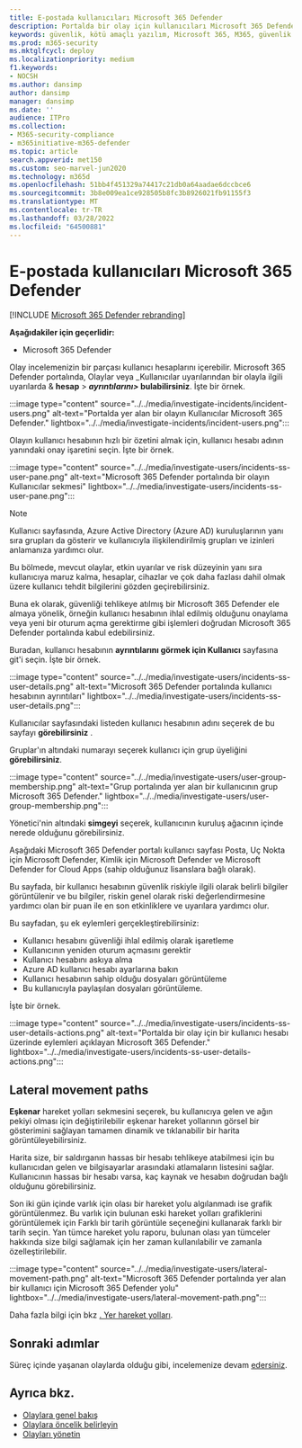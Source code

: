 ```yaml
---
title: E-postada kullanıcıları Microsoft 365 Defender
description: Portalda bir olay için kullanıcıları Microsoft 365 Defender araştırabilirsiniz.
keywords: güvenlik, kötü amaçlı yazılım, Microsoft 365, M365, güvenlik merkezi, monitör, rapor, kimlikler, veriler, cihazlar, uygulamalar, olay, çözümleme, yanıt
ms.prod: m365-security
ms.mktglfcycl: deploy
ms.localizationpriority: medium
f1.keywords:
- NOCSH
ms.author: dansimp
author: dansimp
manager: dansimp
ms.date: ''
audience: ITPro
ms.collection:
- M365-security-compliance
- m365initiative-m365-defender
ms.topic: article
search.appverid: met150
ms.custom: seo-marvel-jun2020
ms.technology: m365d
ms.openlocfilehash: 51bb4f451329a74417c21db0a64aadae6dccbce6
ms.sourcegitcommit: 3b8e009ea1ce928505b8fc3b8926021fb91155f3
ms.translationtype: MT
ms.contentlocale: tr-TR
ms.lasthandoff: 03/28/2022
ms.locfileid: "64500881"
---
```

# <a name="investigate-users-in-microsoft-365-defender"></a>E-postada kullanıcıları Microsoft 365 Defender

[!INCLUDE [Microsoft 365 Defender rebranding](../includes/microsoft-defender.md)]

**Aşağıdakiler için geçerlidir:**

- Microsoft 365 Defender

Olay incelemenizin bir parçası kullanıcı hesaplarını içerebilir. Microsoft 365 Defender portalında, Olaylar veya _Kullanıcılar uyarılarından bir olayla ilgili uyarılarda & **hesap** \> **_ayrıntılarını_*\>* bulabilirsiniz**. İşte bir örnek.

:::image type="content" source="../../media/investigate-incidents/incident-users.png" alt-text="Portalda yer alan bir olayın Kullanıcılar Microsoft 365 Defender." lightbox="../../media/investigate-incidents/incident-users.png":::

Olayın kullanıcı hesabının hızlı bir özetini almak için, kullanıcı hesabı adının yanındaki onay işaretini seçin. İşte bir örnek.

:::image type="content" source="../../media/investigate-users/incidents-ss-user-pane.png" alt-text="Microsoft 365 Defender portalında bir olayın Kullanıcılar sekmesi" lightbox="../../media/investigate-users/incidents-ss-user-pane.png":::

> [!NOTE]
> Kullanıcı sayfasında, Azure Active Directory (Azure AD) kuruluşlarının yanı sıra grupları da gösterir ve kullanıcıyla ilişkilendirilmiş grupları ve izinleri anlamanıza yardımcı olur.

Bu bölmede, mevcut olaylar, etkin uyarılar ve risk düzeyinin yanı sıra kullanıcıya maruz kalma, hesaplar, cihazlar ve çok daha fazlası dahil olmak üzere kullanıcı tehdit bilgilerini gözden geçirebilirsiniz.

Buna ek olarak, güvenliği tehlikeye atılmış bir Microsoft 365 Defender ele almaya yönelik, örneğin kullanıcı hesabının ihlal edilmiş olduğunu onaylama veya yeni bir oturum açma gerektirme gibi işlemleri doğrudan Microsoft 365 Defender portalında kabul edebilirsiniz.

Buradan, kullanıcı hesabının **ayrıntılarını görmek için Kullanıcı** sayfasına git'i seçin. İşte bir örnek.

:::image type="content" source="../../media/investigate-users/incidents-ss-user-details.png" alt-text="Microsoft 365 Defender portalında kullanıcı hesabının ayrıntıları" lightbox="../../media/investigate-users/incidents-ss-user-details.png":::

Kullanıcılar sayfasındaki listeden kullanıcı hesabının adını seçerek de bu sayfayı **görebilirsiniz** .

Gruplar'ın altındaki numarayı seçerek kullanıcı için grup üyeliğini **görebilirsiniz**.

:::image type="content" source="../../media/investigate-users/user-group-membership.png" alt-text="Grup portalında yer alan bir kullanıcının grup Microsoft 365 Defender." lightbox="../../media/investigate-users/user-group-membership.png":::

Yönetici'nin altındaki **simgeyi** seçerek, kullanıcının kuruluş ağacının içinde nerede olduğunu görebilirsiniz.

Aşağıdaki Microsoft 365 Defender portalı kullanıcı sayfası Posta, Uç Nokta için Microsoft Defender, Kimlik için Microsoft Defender ve Microsoft Defender for Cloud Apps (sahip olduğunuz lisanslara bağlı olarak).

Bu sayfada, bir kullanıcı hesabının güvenlik riskiyle ilgili olarak belirli bilgiler görüntülenir ve bu bilgiler, riskin genel olarak riski değerlendirmesine yardımcı olan bir puan ile en son etkinliklere ve uyarılara yardımcı olur.

Bu sayfadan, şu ek eylemleri gerçekleştirebilirsiniz:

- Kullanıcı hesabını güvenliği ihlal edilmiş olarak işaretleme
- Kullanıcının yeniden oturum açmasını gerektir
- Kullanıcı hesabını askıya alma
- Azure AD kullanıcı hesabı ayarlarına bakın
- Kullanıcı hesabının sahip olduğu dosyaları görüntüleme
- Bu kullanıcıyla paylaşılan dosyaları görüntüleme.

İşte bir örnek.

:::image type="content" source="../../media/investigate-users/incidents-ss-user-details-actions.png" alt-text="Portalda bir olay için bir kullanıcı hesabı üzerinde eylemleri açıklayan Microsoft 365 Defender." lightbox="../../media/investigate-users/incidents-ss-user-details-actions.png":::

## <a name="view-lateral-movement-paths"></a>Lateral movement paths

**Eşkenar** hareket yolları sekmesini seçerek, bu kullanıcıya gelen ve ağın pekiyi olması için değiştirilebilir eşkenar hareket yollarının görsel bir gösterimini sağlayan tamamen dinamik ve tıklanabilir bir harita görüntüleyebilirsiniz.

Harita size, bir saldırganın hassas bir hesabı tehlikeye atabilmesi için bu kullanıcıdan gelen ve bilgisayarlar arasındaki atlamaların listesini sağlar. Kullanıcının hassas bir hesabı varsa, kaç kaynak ve hesabın doğrudan bağlı olduğunu görebilirsiniz.

Son iki gün içinde varlık için olası bir hareket yolu algılanmadı ise grafik görüntülenmez. Bu varlık için bulunan eski hareket yolları grafiklerini görüntülemek için Farklı bir tarih görüntüle seçeneğini kullanarak farklı bir tarih seçin. Yan tümce hareket yolu raporu, bulunan olası  yan tümceler hakkında size bilgi sağlamak için her zaman kullanılabilir ve zamanla özelleştirilebilir.

:::image type="content" source="../../media/investigate-users/lateral-movement-path.png" alt-text="Microsoft 365 Defender portalında yer alan bir kullanıcı için Microsoft 365 Defender yolu" lightbox="../../media/investigate-users/lateral-movement-path.png":::

Daha fazla bilgi için bkz [. Yer hareket yolları](/defender-for-identity/use-case-lateral-movement-path).

## <a name="next-steps"></a>Sonraki adımlar

Süreç içinde yaşanan olaylarda olduğu gibi, incelemenize devam [edersiniz](investigate-incidents.md).

## <a name="see-also"></a>Ayrıca bkz.

- [Olaylara genel bakış](incidents-overview.md)
- [Olaylara öncelik belirleyin](incident-queue.md)
- [Olayları yönetin](manage-incidents.md)
